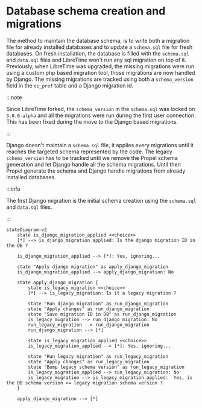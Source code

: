 # Database schema creation and migrations

The method to maintain the database schema, is to write both a migration file for already installed databases and to update a `schema.sql` file for fresh databases. On fresh installation, the database is filled with the `schema.sql` and `data.sql` files and LibreTime won't run any sql migration on top of it. Previously, when LibreTime was upgraded, the missing migrations were run using a custom php based migration tool, those migrations are now handled by Django. The missing migrations are tracked using both a `schema_version` field in the `cc_pref` table and a Django migration id.

:::note

Since LibreTime forked, the `schema_version` in the `schema.sql` was locked on `3.0.0-alpha` and all the migrations were run during the first user connection. This has been fixed during the move to the Django based migrations.

:::

Django doesn't maintain a `schema.sql` file, it applies every migrations until it reaches the targeted schema represented by the code. The legacy `schema_version` has to be tracked until we remove the Propel schema generation and let Django handle all the schema migrations. Until then Propel generate the schema and Django handle migrations from already installed databases.

:::info

The first Django migration is the initial schema creation using the `schema.sql` and `data.sql` files.

:::

```mermaid
stateDiagram-v2
    state is_django_migration_applied <<choice>>
    [*] --> is_django_migration_applied: Is the django migration ID in the DB ?

    is_django_migration_applied --> [*]: Yes, ignoring...

    state "Apply django migration" as apply_django_migration
    is_django_migration_applied --> apply_django_migration: No

    state apply_django_migration {
        state is_legacy_migration <<choice>>
        [*] --> is_legacy_migration: Is it a legacy migration ?

        state "Run django migration" as run_django_migration
        state "Apply changes" as run_django_migration
        state "Save migration ID in DB" as run_django_migration
        is_legacy_migration --> run_django_migration: No
        run_legacy_migration --> run_django_migration
        run_django_migration --> [*]

        state is_legacy_migration_applied <<choice>>
        is_legacy_migration_applied --> [*]: Yes, ignoring...

        state "Run legacy migration" as run_legacy_migration
        state "Apply changes" as run_legacy_migration
        state "Bump legacy schema version" as run_legacy_migration
        is_legacy_migration_applied --> run_legacy_migration: No
        is_legacy_migration --> is_legacy_migration_applied:  Yes, is the DB schema version >= legacy migration schema version ?
    }

    apply_django_migration --> [*]
```

